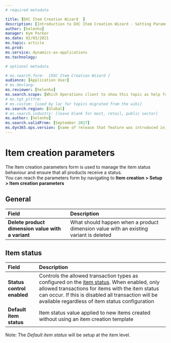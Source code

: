 ```yaml
---
# required metadata

title: [DXC Item Creation Wizard  ]
description: [Introduction to DXC Item Creation Wizard - Setting Parameter  ]
author: [helenho]
manager: Kym Parker
ms.date: 02/03/2021
ms.topic: article
ms.prod: 
ms.service: dynamics-ax-applications
ms.technology: 

# optional metadata

# ms.search.form:  [DXC Item Creation Wizard ]
audience: [Application User]
# ms.devlang: 
ms.reviewer: [helenho]
ms.search.scope: [Which Operations client to show this topic as help for, to be set by content strategist, see list here: https://microsoft.sharepoint.com/teams/DynDoc/_layouts/15/WopiFrame.aspx?sourcedoc={23419e1c-eb64-42e9-aa9b-79875b428718}&action=edit&wd=target%28Core%20Dynamics%20AX%20CP%20requirements%2Eone%7C4CC185C0%2DEFAA%2D42CD%2D94B9%2D8F2A45E7F61A%2FVersions%20list%20for%20docs%20topics%7CC14BE630%2D5151%2D49D6%2D8305%2D554B5084593C%2F%29]
# ms.tgt_pltfrm: 
# ms.custom: [used by loc for topics migrated from the wiki]
ms.search.region: [Global]
# ms.search.industry: [leave blank for most, retail, public sector]
ms.author: [helenho]
ms.search.validFrom: [September 2017]
ms.dyn365.ops.version: [name of release that feature was introduced in, see list here: https://microsoft.sharepoint.com/teams/DynDoc/_layouts/15/WopiFrame.aspx?sourcedoc={23419e1c-eb64-42e9-aa9b-79875b428718}&action=edit&wd=target%28Core%20Dynamics%20AX%20CP%20requirements%2Eone%7C4CC185C0%2DEFAA%2D42CD%2D94B9%2D8F2A45E7F61A%2FVersions%20list%20for%20docs%20topics%7CC14BE630%2D5151%2D49D6%2D8305%2D554B5084593C%2F%29]
---
```


# Item creation parameters 

The Item creation parameters form is used to manage the item status behaviour and ensure that all products receive a status.  
You can reach the parameters form by navigating to **Item creation > Setup > Item creation parameters**

## General

|  **Field**  | **Description** | 
|:---|:---|     
|  **Delete product dimension value with a variant**  | What should happen when a product dimension value with an existing variant is deleted |   

## Item status

|  **Field**  | **Description** | 
|:---|:---|     
|  **Status control enabled**  | Controls the allowed transaction types as configured on the [item status](Item_Status.md). When enabled, only allowed transactions for items with the item status can occur. If this is disabled all transaction will be available regardless of item status configuration  | 
|  **Default item status**  | Item status value applied to new items created without using an item creation template |  

Note: The *Default item status* will be setup at the item level.
